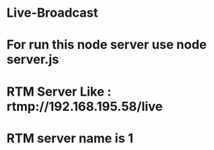 # Live-Broadcast

# For run this node server use node server.js 

# RTM Server Like : rtmp://192.168.195.58/live 
# RTM server name is 1
